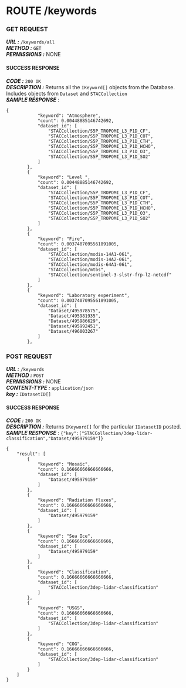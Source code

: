 # ROUTE /keywords

### GET REQUEST

***URL :***  `/keywords/all`  
***METHOD :***  `GET`  
***PERMISSIONS :***  NONE  

#### SUCCESS RESPONSE

***CODE :*** `200 OK`  
***DESCRIPTION :*** Returns all the `IKeyword[]` objects from the Database. Includes objects from `Dataset` and `STACCollection`  
***SAMPLE RESPONSE*** :   
```
{
            "keyword": "Atmosphere",
            "count": 0.00448885146742692,
            "dataset_id": [
                "STACCollection/S5P_TROPOMI_L3_P1D_CF",
                "STACCollection/S5P_TROPOMI_L3_P1D_COT",
                "STACCollection/S5P_TROPOMI_L3_P1D_CTH",
                "STACCollection/S5P_TROPOMI_L3_P1D_HCHO",
                "STACCollection/S5P_TROPOMI_L3_P1D_O3",
                "STACCollection/S5P_TROPOMI_L3_P1D_SO2"
            ]
        },
        {
            "keyword": "Level ",
            "count": 0.00448885146742692,
            "dataset_id": [
                "STACCollection/S5P_TROPOMI_L3_P1D_CF",
                "STACCollection/S5P_TROPOMI_L3_P1D_COT",
                "STACCollection/S5P_TROPOMI_L3_P1D_CTH",
                "STACCollection/S5P_TROPOMI_L3_P1D_HCHO",
                "STACCollection/S5P_TROPOMI_L3_P1D_O3",
                "STACCollection/S5P_TROPOMI_L3_P1D_SO2"
            ]
        },
        {
            "keyword": "Fire",
            "count": 0.0037407095561891005,
            "dataset_id": [
                "STACCollection/modis-14A1-061",
                "STACCollection/modis-14A2-061",
                "STACCollection/modis-64A1-061",
                "STACCollection/mtbs",
                "STACCollection/sentinel-3-slstr-frp-l2-netcdf"
            ]
        },
        {
            "keyword": "Laboratory experiment",
            "count": 0.0037407095561891005,
            "dataset_id": [
                "Dataset/495978575",
                "Dataset/495981935",
                "Dataset/495986629",
                "Dataset/495992451",
                "Dataset/496003267"
            ]
        },
```
### POST REQUEST  
***URL :***  `/keywords`  
***METHOD :***  `POST`  
***PERMISSIONS :***  NONE  
***CONTENT-TYPE :*** `application/json`  
***key :*** `IDatasetID[]`   

#### SUCCESS RESPONSE
***CODE :*** `200 OK`  
***DESCRIPTION :*** Returns `IKeyword[]` for the particular `IDatasetID` posted.  
***SAMPLE RESPONSE*** : ```{"key":["STACCollection/3dep-lidar-classification","Dataset/495979159"]}```  

```
{
    "result": [
        {
            "keyword": "Mosaic",
            "count": 0.16666666666666666,
            "dataset_id": [
                "Dataset/495979159"
            ]
        },
        {
            "keyword": "Radiation fluxes",
            "count": 0.16666666666666666,
            "dataset_id": [
                "Dataset/495979159"
            ]
        },
        {
            "keyword": "Sea Ice",
            "count": 0.16666666666666666,
            "dataset_id": [
                "Dataset/495979159"
            ]
        },
        {
            "keyword": "Classification",
            "count": 0.16666666666666666,
            "dataset_id": [
                "STACCollection/3dep-lidar-classification"
            ]
        },
        {
            "keyword": "USGS",
            "count": 0.16666666666666666,
            "dataset_id": [
                "STACCollection/3dep-lidar-classification"
            ]
        },
        {
            "keyword": "COG",
            "count": 0.16666666666666666,
            "dataset_id": [
                "STACCollection/3dep-lidar-classification"
            ]
        }
    ]
}
```